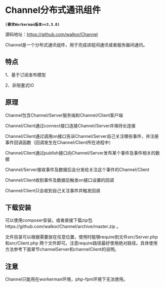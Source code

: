 # Channel分布式通讯组件
**``` (要求Workerman版本>=3.3.0) ```**

源码地址：https://github.com/walkor/Channel


Channel是一个分布式通讯组件，用于完成进程间通讯或者服务器间通讯。


## 特点
1、基于订阅发布模型

2、非阻塞式IO

## 原理

Channel包含Channel/Server服务端和Channel/Client客户端

Channel/Client通过connect接口连接Channel/Server并保持长连接

Channel/Client通过调用on接口告诉Channel/Server自己关注哪些事件，并注册事件回调函数（回调发生在Channel/Client所在进程中）

Channel/Client通过publish接口向Channel/Server发布某个事件及事件相关的数据

Channel/Server接收事件及数据后会分发给关注这个事件的Channel/Client

Channel/Client收到事件及数据后触发on接口设置的回调

Channel/Client只会收到自己关注事件并触发回调


## 下载安装
可以使用composer安装，或者直接下载zip包https://github.com/walkor/Channel/archive/master.zip 。

文件目录可以根据需要放在任意位置，使用时能够require到文件src/Server.php 和src/Client.php 两个文件即可。注意require路径最好使用绝对路径。具体使用方法参考下面章节channelServer和channelClient的说明。


## 注意
Channel只能用在workerman环境，php-fpm环境下无法使用。


